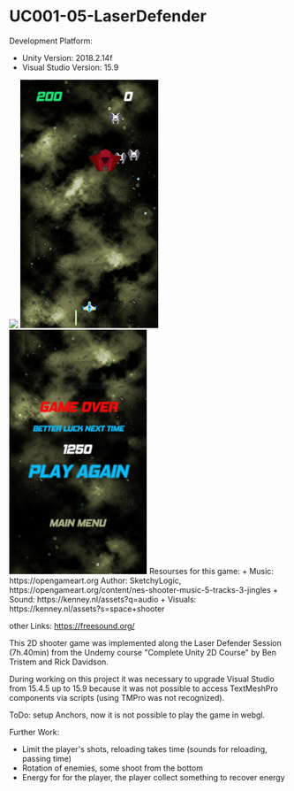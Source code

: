 # UC001-05-LaserDefender

Development Platform: 

+ Unity Version: 2018.2.14f
+ Visual Studio Version: 15.9

<img src="./Screenshots/laserdefender-startmenur.jpg" src="./Screenshots/laserdefender-maingame.jpg" width="250">
<img src="./Screenshots/laserdefender-maingame.jpg" width="250">
<img src="./Screenshots/laserdefender-gameover.jpg" width="250">
Resourses for this game: 
+ Music: https://opengameart.org Author: SketchyLogic, https://opengameart.org/content/nes-shooter-music-5-tracks-3-jingles
+ Sound: https://kenney.nl/assets?q=audio
+ Visuals: https://kenney.nl/assets?s=space+shooter

other Links: https://freesound.org/

This 2D shooter game was implemented along the Laser Defender Session (7h.40min) 
from the Undemy course "Complete Unity 2D Course" by Ben Tristem and Rick Davidson.

During working on this project it was necessary to upgrade Visual Studio from 15.4.5 
up to 15.9 because it was not possible to access TextMeshPro components via scripts (using TMPro was not recognized).

ToDo: setup Anchors, now it is not possible to play the game in webgl.

Further Work:
+ Limit the player's shots, reloading takes time (sounds for reloading, passing time)
+ Rotation of enemies, some shoot from the bottom
+ Energy for for the player, the player collect something to recover energy
